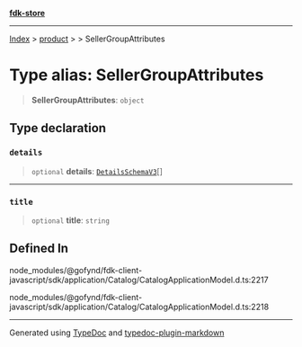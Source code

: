[**fdk-store**](../../../README.md)
***

[Index](../../../API.md) > [product](../../README.md) > [<internal>](../README.md) > SellerGroupAttributes

# Type alias: SellerGroupAttributes

> **SellerGroupAttributes**: `object`

## Type declaration

### `details`

> `optional` **details**: [`DetailsSchemaV3`](type-alias.DetailsSchemaV3.md)[]

***

### `title`

> `optional` **title**: `string`

## Defined In

node\_modules/@gofynd/fdk-client-javascript/sdk/application/Catalog/CatalogApplicationModel.d.ts:2217

node\_modules/@gofynd/fdk-client-javascript/sdk/application/Catalog/CatalogApplicationModel.d.ts:2218

***
Generated using [TypeDoc](https://typedoc.org/) and [typedoc-plugin-markdown](https://www.npmjs.com/package/typedoc-plugin-markdown)
